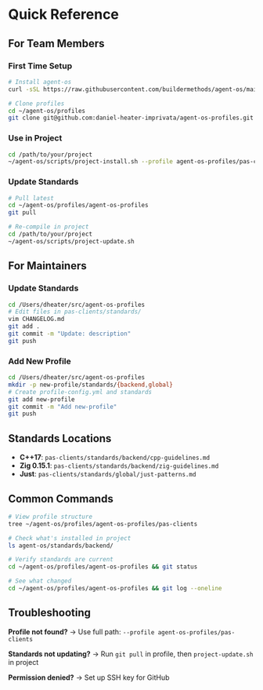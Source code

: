 # Quick Reference

## For Team Members

### First Time Setup
```bash
# Install agent-os
curl -sSL https://raw.githubusercontent.com/buildermethods/agent-os/main/scripts/base-install.sh | bash

# Clone profiles
cd ~/agent-os/profiles
git clone git@github.com:daniel-heater-imprivata/agent-os-profiles.git
```

### Use in Project
```bash
cd /path/to/your/project
~/agent-os/scripts/project-install.sh --profile agent-os-profiles/pas-clients
```

### Update Standards
```bash
# Pull latest
cd ~/agent-os/profiles/agent-os-profiles
git pull

# Re-compile in project
cd /path/to/your/project
~/agent-os/scripts/project-update.sh
```

## For Maintainers

### Update Standards
```bash
cd /Users/dheater/src/agent-os-profiles
# Edit files in pas-clients/standards/
vim CHANGELOG.md
git add .
git commit -m "Update: description"
git push
```

### Add New Profile
```bash
cd /Users/dheater/src/agent-os-profiles
mkdir -p new-profile/standards/{backend,global}
# Create profile-config.yml and standards
git add new-profile
git commit -m "Add new-profile"
git push
```

## Standards Locations

- **C++17**: `pas-clients/standards/backend/cpp-guidelines.md`
- **Zig 0.15.1**: `pas-clients/standards/backend/zig-guidelines.md`
- **Just**: `pas-clients/standards/global/just-patterns.md`

## Common Commands

```bash
# View profile structure
tree ~/agent-os/profiles/agent-os-profiles/pas-clients

# Check what's installed in project
ls agent-os/standards/backend/

# Verify standards are current
cd ~/agent-os/profiles/agent-os-profiles && git status

# See what changed
cd ~/agent-os/profiles/agent-os-profiles && git log --oneline
```

## Troubleshooting

**Profile not found?**
→ Use full path: `--profile agent-os-profiles/pas-clients`

**Standards not updating?**
→ Run `git pull` in profile, then `project-update.sh` in project

**Permission denied?**
→ Set up SSH key for GitHub
